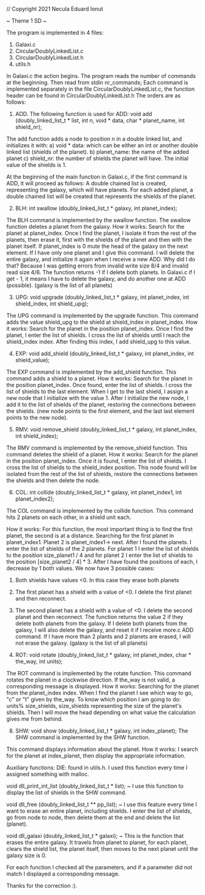 // Copyright 2021 Necula Eduard Ionut

~ Theme 1 SD ~


The program is implemented in 4 files:

1. Galaxi.c
2. CircularDoublyLinkedList.c
3. CircularDoublyLinkedList.h
4. utils.h


In Galaxi.c the action begins. The program reads the number of commands at the beginning.
Then read from stdin nr_commands;
Each command is implemented separately in the file CircularDoublyLinkedList.c, the function header can be found in CircularDoublyLinkedList.h
The orders are as follows:
1. ADD.
The following function is used for ADD:
void add (doubly_linked_list_t * list, int n, void * data, char * planet_name, int shield_nr);

The add function adds a node to position n in a double linked list, and initializes it with:
a) void * data: which can be either an int or another double linked list (shields of the planet).
b) planet_name: the name of the added planet
c) shield_nr: the number of shields the planet will have. The initial value of the shields is 1.

At the beginning of the main function in Galaxi.c, if the first command is ADD, it will proceed as follows:
A double chained list is created, representing the galaxy, which will have planets. For each added planet, a double chained list will be created that represents the shields of the planet.

2. BLH:
int swallow (doubly_linked_list_t * galaxy, int planet_index);

The BLH command is implemented by the swallow function.
The swallow function deletes a planet from the galaxy.
How it works: Search for the planet at planet_index. Once I find the planet, I isolate it from the rest of the planets, then erase it, first with the shields of the planet and then with the planet itself. If planet_index is 0 mute the head of the galaxy on the next element.
If I have only one planet and I give this command. I will delete the entire galaxy, and initialize it again when I receive a new ADD. Why did I do that? Because I was getting errors from invalid write size 8/4 and invalid read size 4/8.
The function returns -1 if I delete both planets. In Galaxi.c if I get - 1, it means I have to delete the galaxy, and do another one at ADD (possible).
(galaxy is the list of all planets)

3. UPG:
void upgrade (doubly_linked_list_t * galaxy, int planet_index, int shield_index, int shield_upg);

The UPG command is implemented by the upgrade function.
This command adds the value shield_upg to the shield at shield_index in planet_index.
How it works: Search for the planet in the position planet_index. Once I find the planet, I enter the list of shields. I cross the list of shields until I reach the shield_index index. After finding this index, I add shield_upg to this value.

4. EXP:
void add_shield (doubly_linked_list_t * galaxy, int planet_index, int shield_value);

The EXP command is implemented by the add_shield function.
This command adds a shield to a planet.
How it works: Search for the planet in the position planet_index. Once found, enter the list of shields. I cross the list of shields to the last element. When I get to the last shield, I assign a new node that I initialize with the value 1. After I initialize the new node, I add it to the list of shields of the planet, restoring the connections between the shields. (new node points to the first element, and the last last element points to the new node).

5. RMV:
void remove_shield (doubly_linked_list_t * galaxy, int planet_index, int shield_index);

The RMV command is implemented by the remove_shield function.
This command deletes the shield of a planet.
How it works: Search for the planet in the position planet_index. Once it is found, I enter the list of shields. I cross the list of shields to the shield_index position. This node found will be isolated from the rest of the list of shields, restore the connections between the shields and then delete the node.

6. COL:
int collide (doubly_linked_list_t * galaxy, int planet_index1, int planet_index2);

The COL command is implemented by the collide function.
This command hits 2 planets on each other, in a shield unit each.

How it works: For this function, the most important thing is to find the first planet, the second is at a distance. Searching for the first planet in planet_index1. Planet 2 is planet_index1-> next. After I found the planets. I enter the list of shields of the 2 planets. For planet 1 I enter the list of shields to the position size_planet1 / 4 and for planet 2 I enter the list of shields to the position [size_planet2 / 4] * 3. After I have found the positions of each, I decrease by 1 both values. We now have 3 possible cases:
1. Both shields have values ​​<0. In this case they erase both planets
2. The first planet has a shield with a value of <0. I delete the first planet and then reconnect.
3. The second planet has a shield with a value of <0. I delete the second planet and then reconnect.
The function returns the value 2 if they delete both planets from the galaxy. If I delete both planets from the galaxy, I will also delete the galaxy, and reset it if I receive more.c ADD command. If I have more than 2 plants and 2 planets are erased, I will not erase the galaxy.
(galaxy is the list of all planets)

7. ROT:
void rotate (doubly_linked_list_t * galaxy, int planet_index, char * the_way, int units);

The ROT command is implemented by the rotate function.
This command rotates the planet in a clockwise direction.
If the_way is not valid, a corresponding message is displayed.
How it works: Searching for the planet from the planet_index index. When I find the planet I see which way to go, "c" or "t" given by the_way. To know which position I am going to do: units% size_shields, size_shields representing the size of the planet's shields. Then I will move the head depending on what value the calculation gives me from behind.

8. SHW:
void show (doubly_linked_list_t * galaxy, int index_planet);
The SHW command is implemented by the SHW function.

This command displays information about the planet.
How it works: I search for the planet at index_planet, then display the appropriate information.

Auxiliary functions:
DIE: found in utils.h. I used this function every time I assigned something with malloc.

void dll_print_int_list (doubly_linked_list_t * list);
~ I use this function to display the list of shields in the SHW command.

void dll_free (doubly_linked_list_t ** pp_list);
~ I use this feature every time I want to erase an entire planet, including shields. I enter the list of shields, go from node to node, then delete them at the end and delete the list (planet).

void dll_galaxi (doubly_linked_list_t * galaxi);
~ This is the function that erases the entire galaxy. It travels from planet to planet, for each planet, clears the shield list, the planet itself, then moves to the next planet until the galaxy size is 0.


For each function I checked all the parameters, and if a parameter did not match I displayed a corresponding message.

Thanks for the correction :).